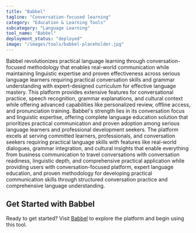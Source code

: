 ```yaml
---
title: "Babbel"
tagline: "Conversation-focused learning"
category: "Education & Learning Tools"
subcategory: "Language Learning"
tool_name: "Babbel"
deployment_status: "deployed"
image: "/images/tools/babbel-placeholder.jpg"
---
```

Babbel revolutionizes practical language learning through conversation-focused methodology that enables real-world communication while maintaining linguistic expertise and proven effectiveness across serious language learners requiring practical conversation skills and grammar understanding with expert-designed curriculum for effective language mastery. This platform provides extensive features for conversational practice, speech recognition, grammar explanations, and cultural context while offering advanced capabilities like personalized review, offline access, and pronunciation training. Babbel's strength lies in its conversation focus and linguistic expertise, offering complete language education solution that prioritizes practical communication and proven adoption among serious language learners and professional development seekers. The platform excels at serving committed learners, professionals, and conversation seekers requiring practical language skills with features like real-world dialogues, grammar integration, and cultural insights that enable everything from business communication to travel conversations with conversation readiness, linguistic depth, and comprehensive practical application while providing users with conversation-focused platform, expert language education, and proven methodology for developing practical communication skills through structured conversation practice and comprehensive language understanding.
## Get Started with Babbel

Ready to get started? Visit [Babbel](https://babbel.com) to explore the platform and begin using this tool.
